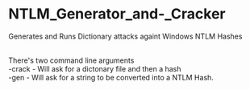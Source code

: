 # NTLM_Generator_and-_Cracker
Generates and Runs Dictionary attacks againt Windows NTLM Hashes

<br>
There's two command line arguments
<br>
-crack - Will ask for a dictonary file and then a hash
<br>
-gen - Will ask for a string to be converted into a NTLM Hash.
